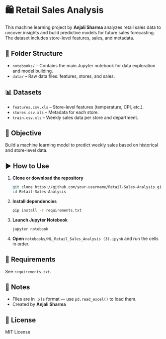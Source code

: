 # 🛍️ Retail Sales Analysis

This machine learning project by **Anjali Sharma** analyzes retail sales data to uncover insights and build predictive models for future sales forecasting. The dataset includes store-level features, sales, and metadata.

## 📁 Folder Structure

- `notebooks/` – Contains the main Jupyter notebook for data exploration and model building.
- `data/` – Raw data files: features, stores, and sales.

## 📊 Datasets

- `features.csv.xls` – Store-level features (temperature, CPI, etc.).
- `stores.csv.xls` – Metadata for each store.
- `train.csv.xls` – Weekly sales data per store and department.

## 🧠 Objective

Build a machine learning model to predict weekly sales based on historical and store-level data.

## ▶️ How to Use

1. **Clone or download the repository**
   ```bash
   git clone https://github.com/your-username/Retail-Sales-Analysis.git
   cd Retail-Sales-Analysis
   ```

2. **Install dependencies**
   ```bash
   pip install -r requirements.txt
   ```

3. **Launch Jupyter Notebook**
   ```bash
   jupyter notebook
   ```

4. **Open** `notebooks/ML_Retail_Sales_Analysis (3).ipynb` and run the cells in order.

## 🧰 Requirements

See `requirements.txt`.

## 📌 Notes

- Files are in `.xls` format — use `pd.read_excel()` to load them.
- Created by **Anjali Sharma**

## 📄 License

MIT License
